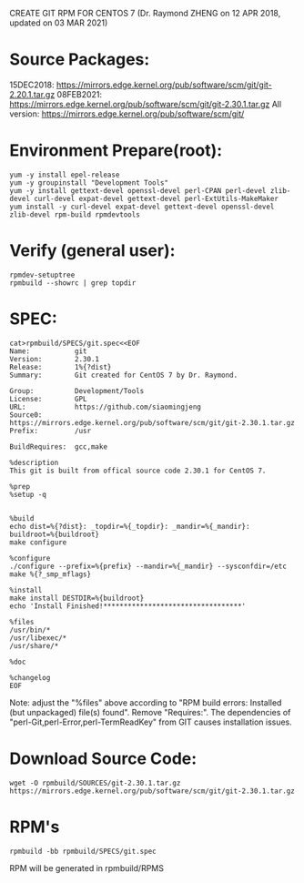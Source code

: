 CREATE GIT RPM FOR CENTOS 7  (Dr. Raymond ZHENG on 12 APR 2018, updated on 03 MAR 2021)

# Source Packages:
15DEC2018:   https://mirrors.edge.kernel.org/pub/software/scm/git/git-2.20.1.tar.gz
08FEB2021:   https://mirrors.edge.kernel.org/pub/software/scm/git/git-2.30.1.tar.gz
All version: https://mirrors.edge.kernel.org/pub/software/scm/git/

# Environment Prepare(root):
```
yum -y install epel-release
yum -y groupinstall "Development Tools"
yum -y install gettext-devel openssl-devel perl-CPAN perl-devel zlib-devel curl-devel expat-devel gettext-devel perl-ExtUtils-MakeMaker
yum install -y curl-devel expat-devel gettext-devel openssl-devel zlib-devel rpm-build rpmdevtools
```
# Verify (general user):
```
rpmdev-setuptree
rpmbuild --showrc | grep topdir
```
# SPEC:
```
cat>rpmbuild/SPECS/git.spec<<EOF
Name:           git
Version:        2.30.1
Release:        1%{?dist}
Summary:        Git created for CentOS 7 by Dr. Raymond.

Group:          Development/Tools
License:        GPL
URL:            https://github.com/siaomingjeng
Source0:        https://mirrors.edge.kernel.org/pub/software/scm/git/git-2.30.1.tar.gz
Prefix:         /usr

BuildRequires:  gcc,make

%description
This git is built from offical source code 2.30.1 for CentOS 7.

%prep
%setup -q


%build
echo dist=%{?dist}: _topdir=%{_topdir}: _mandir=%{_mandir}: buildroot=%{buildroot}
make configure

%configure
./configure --prefix=%{prefix} --mandir=%{_mandir} --sysconfdir=/etc
make %{?_smp_mflags}

%install
make install DESTDIR=%{buildroot}
echo 'Install Finished!**********************************'

%files
/usr/bin/*
/usr/libexec/*
/usr/share/*

%doc

%changelog
EOF
```
Note: adjust the "%files" above according to "RPM build errors: Installed (but unpackaged) file(s) found".
Remove "Requires:". The dependencies of "perl-Git,perl-Error,perl-TermReadKey" from GIT causes installation issues.
# Download Source Code:
```wget -O rpmbuild/SOURCES/git-2.30.1.tar.gz https://mirrors.edge.kernel.org/pub/software/scm/git/git-2.30.1.tar.gz```

# RPM's
```rpmbuild -bb rpmbuild/SPECS/git.spec```

RPM will be generated in rpmbuild/RPMS
